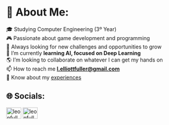 # 💫 About Me:
:mortar_board: Studying Computer Engineering (3º Year)<br>
:video_game: Passionate about game development and programming<br>
:rocket: Always looking for new challenges and opportunities to grow<br>
:seedling: I’m currently **learning AI, focused on Deep Learning**<br>
:earth_americas: I’m looking to collaborate on whatever I can get my hands on<br>
📫 How to reach me **l.elliottfuller@gmail.com**<br>
📄 Know about my [experiences](https://drive.google.com/file/d/1eHPBuWvotxka2MEYuwhVWolxgb8Nrb6i/view?usp=sharing)


## 🌐 Socials:
<p align="left">
<a href="https://twitter.com/leonfullxr" target="blank"><img align="center" src="https://raw.githubusercontent.com/rahuldkjain/github-profile-readme-generator/master/src/images/icons/Social/twitter.svg" alt="leonfullxr" height="30" width="40" /></a>
<a href="https://linkedin.com/in/leonfuller" target="blank"><img align="center" src="https://raw.githubusercontent.com/rahuldkjain/github-profile-readme-generator/master/src/images/icons/Social/linked-in-alt.svg" alt="leonfuller" height="30" width="40" /></a>
</p>
